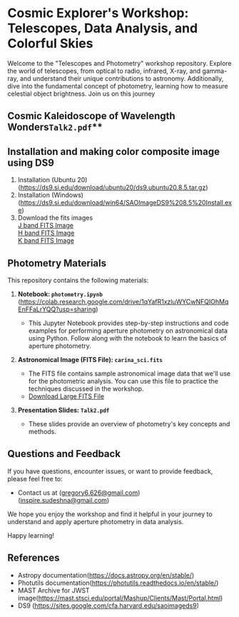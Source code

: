 # Cosmic Explorer's Workshop: Telescopes, Data Analysis, and Colorful Skies

Welcome to the "Telescopes and Photometry" workshop repository. Explore the world of telescopes, from optical to radio, infrared, X-ray, and gamma-ray, and understand their unique contributions to astronomy. Additionally, dive into the fundamental concept of photometry, learning how to measure celestial object brightness. Join us on this journey

##  Cosmic Kaleidoscope of Wavelength Wonders`Talk2.pdf`**

## Installation and making color composite image using DS9
1. Installation (Ubuntu 20) (https://ds9.si.edu/download/ubuntu20/ds9.ubuntu20.8.5.tar.gz)
2. Installation (Windows) (https://ds9.si.edu/download/win64/SAOImageDS9%208.5%20Install.exe)
3. Download the fits images <br>
[ J band FITS Image](https://drive.google.com/uc?id=1klIJeDneoshX8iLWJYPWICmaZ1iVmXL2)<br>
[H band FITS Image](https://drive.google.com/uc?id=1Be95hOGoxMNUllnJ3LkL9dMSV_P2X6sn)<br>
[K band FITS Image](https://drive.google.com/uc?id=11qcS0WR50VTF0VdzgH0eLuFMqfG1d4OQ)


## Photometry Materials

This repository contains the following materials:

1. **Notebook: `photometry.ipynb`** (https://colab.research.google.com/drive/1qYafR1xzluWYCwNFQIOhMqEnFFaLrYQQ?usp=sharing)
   - This Jupyter Notebook provides step-by-step instructions and code examples for performing aperture photometry on astronomical data using Python. Follow along with the notebook to learn the basics of aperture photometry.

2. **Astronomical Image (FITS File): `carina_sci.fits`**
   - The FITS file contains sample astronomical image data that we'll use for the photometric analysis. You can use this file to practice the techniques discussed in the workshop.
   - [Download Large FITS File](https://drive.google.com/file/d/1_Cm1B82WMI48rRnZtDzAllkH0fU5n7og/view?usp=sharing)


3. **Presentation Slides: `Talk2.pdf`**
   - These slides provide an overview of photometry's key concepts and methods.

## Questions and Feedback

If you have questions, encounter issues, or want to provide feedback, please feel free to:

- Contact us at (gregory6.626@gmail.com) (inspire.sudeshna@gmail.com)

We hope you enjoy the workshop and find it helpful in your journey to understand and apply aperture photometry in data analysis.

Happy learning!

## References
- Astropy documentation(https://docs.astropy.org/en/stable/)
- Photutils documentation(https://photutils.readthedocs.io/en/stable/)
- MAST Archive for JWST image(https://mast.stsci.edu/portal/Mashup/Clients/Mast/Portal.html)
- DS9 (https://sites.google.com/cfa.harvard.edu/saoimageds9)
